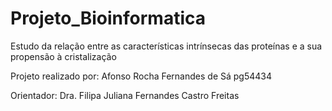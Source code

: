 # Projeto_Bioinformatica
Estudo da relação entre as características intrínsecas das proteínas e a sua propensão à cristalização

Projeto realizado por:
Afonso Rocha Fernandes de Sá pg54434

Orientador:
Dra. Filipa Juliana Fernandes Castro Freitas
